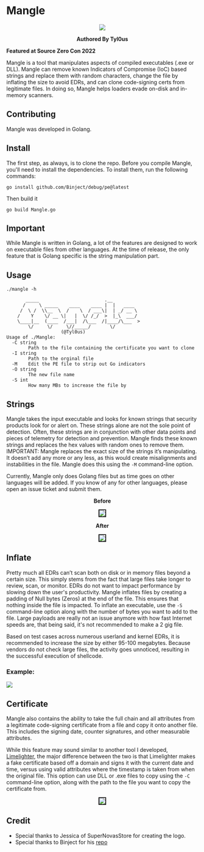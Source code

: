 
# Mangle




<p align="center"> <img src=Screenshots/logo.png>

<p align="center"> <b>Authored By Tyl0us</b>


<p align="left"><b>Featured at Source Zero Con 2022</b>

Mangle is a tool that manipulates aspects of compiled executables (.exe or DLL). Mangle can remove known Indicators of Compromise (IoC) based strings and replace them with random characters, change the file by inflating the size to avoid EDRs, and can clone code-signing certs from legitimate files. In doing so, Mangle helps loaders evade on-disk and in-memory scanners.

## Contributing
Mangle was developed in Golang.

## Install

The first step, as always, is to clone the repo. Before you compile Mangle, you'll need to install the dependencies. To install them, run the following commands:

```
go install github.com/Binject/debug/pe@latest
```

Then build it

```
go build Mangle.go
```

## Important 
While Mangle is written in Golang, a lot of the features are designed to work on executable files from other languages. At the time of release, the only feature that is Golang specific is the string manipulation part.

## Usage

```
./mangle -h

	   _____                        .__
	  /     \ _____    ____    ____ |  |   ____
	 /  \ /  \\__  \  /    \  / ___\|  | _/ __ \
	/    Y    \/ __ \|   |  \/ /_/  >  |_\  ___/
	\____|__  (____  /___|  /\___  /|____/\___  >
		\/     \/     \//_____/   	  \/
					(@Tyl0us)
Usage of ./Mangle:
  -C string
        Path to the file containing the certificate you want to clone
  -I string
        Path to the orginal file
  -M    Edit the PE file to strip out Go indicators
  -O string
        The new file name
  -S int
        How many MBs to increase the file by

```
## Strings

Mangle takes the input executable and looks for known strings that security products look for or alert on. These strings alone are not the sole point of detection. Often, these strings are in conjunction with other data points and pieces of telemetry for detection and prevention. Mangle finds these known strings and replaces the hex values with random ones to remove them. IMPORTANT: Mangle replaces the exact size of the strings it’s manipulating. It doesn’t add any more or any less, as this would create misalignments and instabilities in the file. Mangle does this using the `-M` command-line option.

Currently, Mangle only does Golang files but as time goes on other languages will be added. If you know of any for other languages, please open an issue ticket and submit them.


<p align="center"><b>Before</b>
<p align="center"> <img src=Screenshots/Strings_Before.png border="2px solid #555">

<p align="center"><b>After</b>
<p align="center"> <img src=Screenshots/Strings_After.png border="2px solid #555">




## Inflate


Pretty much all EDRs can’t scan both on disk or in memory files beyond a certain size. This simply stems from the fact that large files take longer to review, scan, or monitor. EDRs do not want to impact performance by slowing down the user's productivity. Mangle inflates files by creating a padding of Null bytes (Zeros) at the end of the file. This ensures that nothing inside the file is impacted. To inflate an executable, use the `-S` command-line option along with the number of bytes you want to add to the file. Large payloads are really not an issue anymore with how fast Internet speeds are, that being said, it's not recommended to make a 2 gig file.



Based on test cases across numerous userland and kernel EDRs, it is recommended to increase the size by either 95-100 megabytes. Because vendors do not check large files, the activity goes unnoticed, resulting in the successful execution of shellcode.

### Example: 
<img src="Screenshots/Demo.gif"/>



## Certificate


Mangle also contains the ability to take the full chain and all attributes from a legitimate code-signing certificate from a file and copy it onto another file. This includes the signing date, counter signatures, and other measurable attributes.

While this feature may sound similar to another tool I developed, [Limelighter](https://github.com/Tylous/Limelighter), the major difference between the two is that Limelighter makes a fake certificate based off a domain and signs it with the current date and time, versus using valid attributes where the timestamp is taken from when the original file. This option can use DLL or .exe files to copy using the `-C` command-line option, along with the path to the file you want to copy the certificate from.


<p align="center"> <img src=Screenshots/Cert_Copy.png border="2px solid #555">

## Credit
* Special thanks to Jessica of SuperNovasStore for creating the logo.
* Special thanks to Binject for his [repo](https://github.com/Binject/debug)
